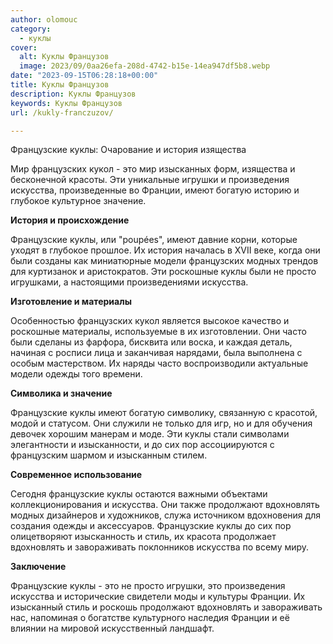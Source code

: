 ```yaml
---
author: olomouc
category:
  - куклы
cover:
  alt: Куклы Французов
  image: 2023/09/0aa26efa-208d-4742-b15e-14ea947df5b8.webp
date: "2023-09-15T06:28:18+00:00"
title: Куклы Французов
description: Куклы Французов
keywords: Куклы Французов
url: /kukly-franczuzov/

---
```

Французские куклы: Очарование и история изящества

Мир французских кукол \- это мир изысканных форм, изящества и бесконечной красоты. Эти уникальные игрушки и произведения искусства, произведенные во Франции, имеют богатую историю и глубокое культурное значение.

**История и происхождение**

Французские куклы, или "poupées", имеют давние корни, которые уходят в глубокое прошлое. Их история началась в XVII веке, когда они были созданы как миниатюрные модели французских модных трендов для куртизанок и аристократов. Эти роскошные куклы были не просто игрушками, а настоящими произведениями искусства.

**Изготовление и материалы**

Особенностью французских кукол является высокое качество и роскошные материалы, используемые в их изготовлении. Они часто были сделаны из фарфора, бисквита или воска, и каждая деталь, начиная с росписи лица и заканчивая нарядами, была выполнена с особым мастерством. Их наряды часто воспроизводили актуальные модели одежды того времени.

**Символика и значение**

Французские куклы имеют богатую символику, связанную с красотой, модой и статусом. Они служили не только для игр, но и для обучения девочек хорошим манерам и моде. Эти куклы стали символами элегантности и изысканности, и до сих пор ассоциируются с французским шармом и изысканным стилем.

**Современное использование**

Сегодня французские куклы остаются важными объектами коллекционирования и искусства. Они также продолжают вдохновлять модных дизайнеров и художников, служа источником вдохновения для создания одежды и аксессуаров. Французские куклы до сих пор олицетворяют изысканность и стиль, их красота продолжает вдохновлять и завораживать поклонников искусства по всему миру.

**Заключение**

Французские куклы \- это не просто игрушки, это произведения искусства и исторические свидетели моды и культуры Франции. Их изысканный стиль и роскошь продолжают вдохновлять и завораживать нас, напоминая о богатстве культурного наследия Франции и её влиянии на мировой искусственный ландшафт.
